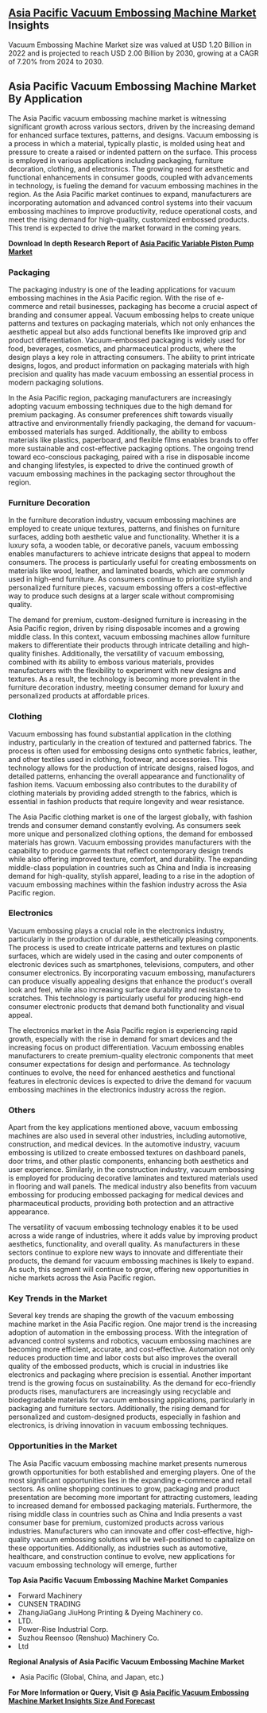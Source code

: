 <h2><a href="https://www.verifiedmarketreports.com/download-sample/?rid=237742&amp;utm_source=Github-Feb&amp;utm_medium=225" target="_blank">Asia Pacific Vacuum Embossing Machine Market</a> Insights</h2><p>Vacuum Embossing Machine Market size was valued at USD 1.20 Billion in 2022 and is projected to reach USD 2.00 Billion by 2030, growing at a CAGR of 7.20% from 2024 to 2030.</p><p><h2>Asia Pacific Vacuum Embossing Machine Market By Application</h2> <p>The Asia Pacific vacuum embossing machine market is witnessing significant growth across various sectors, driven by the increasing demand for enhanced surface textures, patterns, and designs. Vacuum embossing is a process in which a material, typically plastic, is molded using heat and pressure to create a raised or indented pattern on the surface. This process is employed in various applications including packaging, furniture decoration, clothing, and electronics. The growing need for aesthetic and functional enhancements in consumer goods, coupled with advancements in technology, is fueling the demand for vacuum embossing machines in the region. As the Asia Pacific market continues to expand, manufacturers are incorporating automation and advanced control systems into their vacuum embossing machines to improve productivity, reduce operational costs, and meet the rising demand for high-quality, customized embossed products. This trend is expected to drive the market forward in the coming years. <strong><p><strong>Download In depth Research Report of <a href="https://www.verifiedmarketreports.com/download-sample/?rid=236118&amp;utm_source=Pulse-Dec&amp;utm_medium=225" target="_blank">Asia Pacific Variable Piston Pump Market</a></strong></p></strong> <h3>Packaging</h3> <p>The packaging industry is one of the leading applications for vacuum embossing machines in the Asia Pacific region. With the rise of e-commerce and retail businesses, packaging has become a crucial aspect of branding and consumer appeal. Vacuum embossing helps to create unique patterns and textures on packaging materials, which not only enhances the aesthetic appeal but also adds functional benefits like improved grip and product differentiation. Vacuum-embossed packaging is widely used for food, beverages, cosmetics, and pharmaceutical products, where the design plays a key role in attracting consumers. The ability to print intricate designs, logos, and product information on packaging materials with high precision and quality has made vacuum embossing an essential process in modern packaging solutions. <p>In the Asia Pacific region, packaging manufacturers are increasingly adopting vacuum embossing techniques due to the high demand for premium packaging. As consumer preferences shift towards visually attractive and environmentally friendly packaging, the demand for vacuum-embossed materials has surged. Additionally, the ability to emboss materials like plastics, paperboard, and flexible films enables brands to offer more sustainable and cost-effective packaging options. The ongoing trend toward eco-conscious packaging, paired with a rise in disposable income and changing lifestyles, is expected to drive the continued growth of vacuum embossing machines in the packaging sector throughout the region.</p> <h3>Furniture Decoration</h3> <p>In the furniture decoration industry, vacuum embossing machines are employed to create unique textures, patterns, and finishes on furniture surfaces, adding both aesthetic value and functionality. Whether it is a luxury sofa, a wooden table, or decorative panels, vacuum embossing enables manufacturers to achieve intricate designs that appeal to modern consumers. The process is particularly useful for creating embossments on materials like wood, leather, and laminated boards, which are commonly used in high-end furniture. As consumers continue to prioritize stylish and personalized furniture pieces, vacuum embossing offers a cost-effective way to produce such designs at a larger scale without compromising quality.</p> <p>The demand for premium, custom-designed furniture is increasing in the Asia Pacific region, driven by rising disposable incomes and a growing middle class. In this context, vacuum embossing machines allow furniture makers to differentiate their products through intricate detailing and high-quality finishes. Additionally, the versatility of vacuum embossing, combined with its ability to emboss various materials, provides manufacturers with the flexibility to experiment with new designs and textures. As a result, the technology is becoming more prevalent in the furniture decoration industry, meeting consumer demand for luxury and personalized products at affordable prices.</p> <h3>Clothing</h3> <p>Vacuum embossing has found substantial application in the clothing industry, particularly in the creation of textured and patterned fabrics. The process is often used for embossing designs onto synthetic fabrics, leather, and other textiles used in clothing, footwear, and accessories. This technology allows for the production of intricate designs, raised logos, and detailed patterns, enhancing the overall appearance and functionality of fashion items. Vacuum embossing also contributes to the durability of clothing materials by providing added strength to the fabrics, which is essential in fashion products that require longevity and wear resistance.</p> <p>The Asia Pacific clothing market is one of the largest globally, with fashion trends and consumer demand constantly evolving. As consumers seek more unique and personalized clothing options, the demand for embossed materials has grown. Vacuum embossing provides manufacturers with the capability to produce garments that reflect contemporary design trends while also offering improved texture, comfort, and durability. The expanding middle-class population in countries such as China and India is increasing demand for high-quality, stylish apparel, leading to a rise in the adoption of vacuum embossing machines within the fashion industry across the Asia Pacific region.</p> <h3>Electronics</h3> <p>Vacuum embossing plays a crucial role in the electronics industry, particularly in the production of durable, aesthetically pleasing components. The process is used to create intricate patterns and textures on plastic surfaces, which are widely used in the casing and outer components of electronic devices such as smartphones, televisions, computers, and other consumer electronics. By incorporating vacuum embossing, manufacturers can produce visually appealing designs that enhance the product's overall look and feel, while also increasing surface durability and resistance to scratches. This technology is particularly useful for producing high-end consumer electronic products that demand both functionality and visual appeal.</p> <p>The electronics market in the Asia Pacific region is experiencing rapid growth, especially with the rise in demand for smart devices and the increasing focus on product differentiation. Vacuum embossing enables manufacturers to create premium-quality electronic components that meet consumer expectations for design and performance. As technology continues to evolve, the need for enhanced aesthetics and functional features in electronic devices is expected to drive the demand for vacuum embossing machines in the electronics industry across the region.</p> <h3>Others</h3> <p>Apart from the key applications mentioned above, vacuum embossing machines are also used in several other industries, including automotive, construction, and medical devices. In the automotive industry, vacuum embossing is utilized to create embossed textures on dashboard panels, door trims, and other plastic components, enhancing both aesthetics and user experience. Similarly, in the construction industry, vacuum embossing is employed for producing decorative laminates and textured materials used in flooring and wall panels. The medical industry also benefits from vacuum embossing for producing embossed packaging for medical devices and pharmaceutical products, providing both protection and an attractive appearance.</p> <p>The versatility of vacuum embossing technology enables it to be used across a wide range of industries, where it adds value by improving product aesthetics, functionality, and overall quality. As manufacturers in these sectors continue to explore new ways to innovate and differentiate their products, the demand for vacuum embossing machines is likely to expand. As such, this segment will continue to grow, offering new opportunities in niche markets across the Asia Pacific region.</p> <h3>Key Trends in the Market</h3> <p>Several key trends are shaping the growth of the vacuum embossing machine market in the Asia Pacific region. One major trend is the increasing adoption of automation in the embossing process. With the integration of advanced control systems and robotics, vacuum embossing machines are becoming more efficient, accurate, and cost-effective. Automation not only reduces production time and labor costs but also improves the overall quality of the embossed products, which is crucial in industries like electronics and packaging where precision is essential. Another important trend is the growing focus on sustainability. As the demand for eco-friendly products rises, manufacturers are increasingly using recyclable and biodegradable materials for vacuum embossing applications, particularly in packaging and furniture sectors. Additionally, the rising demand for personalized and custom-designed products, especially in fashion and electronics, is driving innovation in vacuum embossing techniques.</p> <h3>Opportunities in the Market</h3> <p>The Asia Pacific vacuum embossing machine market presents numerous growth opportunities for both established and emerging players. One of the most significant opportunities lies in the expanding e-commerce and retail sectors. As online shopping continues to grow, packaging and product presentation are becoming more important for attracting customers, leading to increased demand for embossed packaging materials. Furthermore, the rising middle class in countries such as China and India presents a vast consumer base for premium, customized products across various industries. Manufacturers who can innovate and offer cost-effective, high-quality vacuum embossing solutions will be well-positioned to capitalize on these opportunities. Additionally, as industries such as automotive, healthcare, and construction continue to evolve, new applications for vacuum embossing technology will emerge, further</p><p><strong>Top Asia Pacific Vacuum Embossing Machine Market Companies</strong></p><div data-test-id=""><p><li>Forward Machinery</li><li> CUNSEN TRADING</li><li> ZhangJiaGang JiuHong Printing & Dyeing Machinery co.</li><li> LTD.</li><li> Power-Rise Industrial Corp.</li><li> Suzhou Reensoo (Renshuo) Machinery Co.</li><li> Ltd</li></p><div><strong>Regional Analysis of&nbsp;Asia Pacific Vacuum Embossing Machine Market</strong></div><ul><li dir="ltr"><p dir="ltr">Asia Pacific (Global, China, and Japan, etc.)</p></li></ul><p><strong>For More Information or Query, Visit @&nbsp;</strong><strong><a href="https://www.verifiedmarketreports.com/product/vacuum-embossing-machine-market/?utm_source=Github-Feb&amp;utm_medium=225" target="_blank">Asia Pacific Vacuum Embossing Machine Market Insights Size And Forecast</a></strong></p></div><h2>&nbsp;</h2><div data-test-id="">&nbsp;</div>

